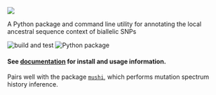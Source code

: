 ![](docs/_static/logo.png)

A Python package and command line utility for annotating the local ancestral sequence context of biallelic SNPs

![build and test](https://github.com/harrispopgen/mutyper/workflows/build%20and%20test/badge.svg)
![Python package](https://github.com/harrispopgen/mutyper/workflows/Python%20package/badge.svg)

#### See [documentation](https://harrispopgen.github.io/mutyper) for install and usage information.

Pairs well with the package [`mushi`](https://github.com/harrispopgen/mushi), which performs mutation spectrum history inference.
